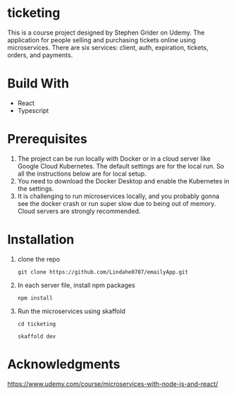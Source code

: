 # ticketing

This is a course project designed by Stephen Grider on Udemy. The application for people selling and purchasing tickets online using microservices. There are six services: client, auth, expiration, tickets, orders, and payments.

# Build With

* React
* Typescript

# Prerequisites

  1. The project can be run locally with Docker or in a cloud server like Google Cloud Kubernetes. 
  The default settings are for the local run. So all the instructions below are for local setup.
  2. You need to download the Docker Desktop and enable the Kubernetes in the settings.
  3. It is challenging to run microservices locally, and you probably gonna see the docker crash or run super slow due to being out of memory. Cloud servers are strongly recommended.

# Installation

1. clone the repo
   
   `git clone https://github.com/Lindahe0707/emailyApp.git`
2. In each server file, install npm packages
    
   `npm install`
3. Run the microservices using skaffold
   
   `cd ticketing`

   `skaffold dev`

# Acknowledgments

https://www.udemy.com/course/microservices-with-node-js-and-react/
   
   
